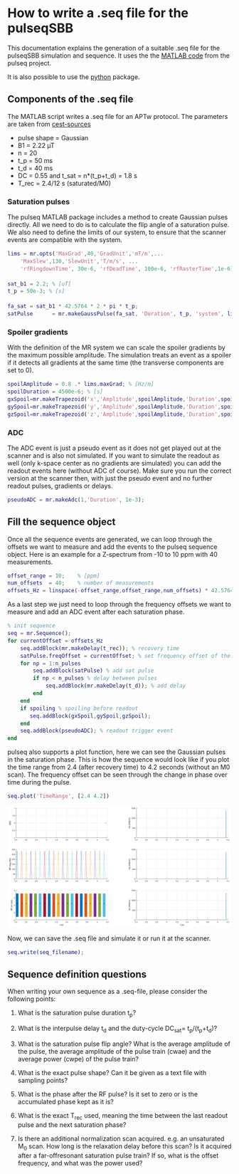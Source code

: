 # How to write a .seq file for the pulseqSBB

This documentation explains the generation of a suitable .seq file for the pulseqSBB simulation and sequence. It uses the the [MATLAB code](https://github.com/pulseq/pulseq/tree/master/matlab/%2Bmr) from the pulseq project. 

It is also possible to use the [python](https://github.com/imr-framework/pypulseq) package.

## Components of the .seq file

The MATLAB script writes a .seq file for an APTw protocol. The parameters are taken from [cest-sources](https://cest-sources.org/doku.php?id=standard_cest_protocols)

* pulse shape = Gaussian
* B1 = 2.22 µT
* n = 20
* t_p = 50 ms
* t_d = 40 ms
* DC = 0.55 and t_sat = n*(t_p+t_d) = 1.8 s
* T_rec = 2.4/12 s (saturated/M0)


### Saturation pulses
The pulseq MATLAB package includes a method to create Gaussian pulses directly. All we need to do is to calculate the flip angle of a saturation pulse. We also need to define the limits of our system, to ensure that the scanner events are compatible with the system.

```Matlab
lims = mr.opts('MaxGrad',40,'GradUnit','mT/m',...
    'MaxSlew',130,'SlewUnit','T/m/s', ...
    'rfRingdownTime', 30e-6, 'rfDeadTime', 100e-6, 'rfRasterTime',1e-6);

sat_b1 = 2.2; % [uT]
t_p = 50e-3; % [s]

fa_sat = sat_b1 * 42.5764 * 2 * pi * t_p;
satPulse      = mr.makeGaussPulse(fa_sat, 'Duration', t_p, 'system', lims);
```

### Spoiler gradients
With the definition of the MR system we can scale the spoiler gradients by the maximum possible amplitude. The simulation treats an event as a spoiler if it detects all gradients at the same time (the transverse components are set to 0).

```Matlab
spoilAmplitude = 0.8 .* lims.maxGrad; % [Hz/m]
spoilDuration = 4500e-6; % [s]
gxSpoil=mr.makeTrapezoid('x','Amplitude',spoilAmplitude,'Duration',spoilDuration,'system',lims);
gySpoil=mr.makeTrapezoid('y','Amplitude',spoilAmplitude,'Duration',spoilDuration,'system',lims);
gzSpoil=mr.makeTrapezoid('z','Amplitude',spoilAmplitude,'Duration',spoilDuration,'system',lims);
```

### ADC
The ADC event is just a pseudo event as it does not get played out at the scanner and is also not simulated. If you want to simulate the readout as well (only  k-space center as no gradients are simulated) you can add the readout events here (without ADC of course). Make sure you run the correct version at the scanner then, with just the pseudo event and no further readout pulses, gradients or delays.

```Matlab
pseudoADC = mr.makeAdc(1,'Duration', 1e-3);
```

## Fill the sequence object
Once all the sequence events are generated, we can loop through the offsets we want to measure and add the events to the pulseq sequence object. Here is an example for a Z-spectrum from -10 to 10 ppm with 40 measurements.

```Matlab
offset_range = 10;    % [ppm]
num_offsets  = 40;    % number of measurements 
offsets_Hz = linspace(-offset_range,offset_range,num_offsets) * 42.5764 * B0; % Z spec offsets [Hz]
```

As a last step we just need to loop through the frequency offsets we want to measure and add an ADC event after each saturation phase.

```Matlab
% init sequence
seq = mr.Sequence();
for currentOffset = offsets_Hz
    seq.addBlock(mr.makeDelay(t_rec)); % recovery time
    satPulse.freqOffset = currentOffset; % set frequency offset of the pulse
    for np = 1:n_pulses
        seq.addBlock(satPulse) % add sat pulse
        if np < n_pulses % delay between pulses
            seq.addBlock(mr.makeDelay(t_d)); % add delay
        end
    end
    if spoiling % spoiling before readout
       seq.addBlock(gxSpoil,gySpoil,gzSpoil); 
    end
    seq.addBlock(pseudoADC); % readout trigger event
end
```

pulseq also supports a plot function, here we can see the Gaussian pulses in the saturation phase. This is how the sequence would look like if you plot the time range from 2.4 (after recovery time) to 4.2 seconds (without an M0 scan). The frequency offset can be seen through the change in phase over time during the pulse.

```Matlab
seq.plot('TimeRange', [2.4 4.2])
```

![sequence diagram](./../example-library/seq_plot_example.png)

Now, we can save the .seq file and simulate it or run it at the scanner.

```Matlab
seq.write(seq_filename);
```

## Sequence definition questions

When writing your own sequence as a .seq-file, please consider the following points:

1. What is the saturation pulse duration t<sub>p</sub>?

2. What is the interpulse delay t<sub>d</sub> and the duty-cycle DC<sub>sat</sub>= t<sub>p</sub>/(t<sub>p</sub>+t<sub>d</sub>)?

3. What is the saturation pulse flip angle? What is the average amplitude of the pulse, the average amplitude of the pulse train (cwae) and the average power (cwpe) of the pulse train?

4. What is the exact pulse shape? Can it be given as a text file with sampling points?

5. What is the phase after the RF pulse? Is it set to zero or is the accumulated phase kept as it is?

6. What is the exact T<sub>rec</sub> used, meaning the time between the last readout pulse and  the next saturation phase?

7. Is there an additional normalization scan acquired. e.g. an unsaturated M<sub>0</sub> scan. How long is the relaxation delay before this scan? Is it acquired after a far-offresonant saturation pulse train? If so, what is the offset frequency, and what was the power used?

